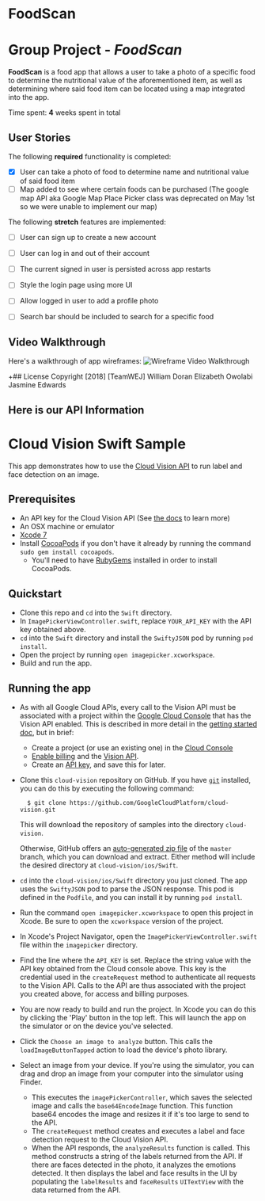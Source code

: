 # FoodScan
# Group Project - *FoodScan*

**FoodScan** is a food app that allows a user to take a photo of a specific food to determine the nutritional value of the aforementioned item, as well as determining where said food item can be located using a map integrated into the app.

Time spent: **4** weeks spent in total

## User Stories

The following **required** functionality is completed:


- [x] User can take a photo of food to determine name and nutritional value of said food item
- [ ] Map added to see where certain foods can be purchased (The google map  API aka Google Map Place Picker class was deprecated on May 1st so we were unable to implement our map) 

The following **stretch** features are implemented:

- [ ] User can sign up to create a new account
- [ ] User can log in and out of their account
- [ ] The current signed in user is persisted across app restarts
- [ ] Style the login page using more UI
- [ ] Allow logged in user to add a profile photo
- [ ] Search bar should be included to search for a specific food


## Video Walkthrough

Here's a walkthrough of app wireframes:
<img src='https://i.imgur.com/1PXLRLG.gif' title='Wireframe Video Walkthrough' width='' alt='Wireframe Video Walkthrough' />

+## License
Copyright [2018] [TeamWEJ]
William Doran
Elizabeth Owolabi
Jasmine Edwards


## Here is our API Information

# Cloud Vision Swift Sample

This app demonstrates how to use the [Cloud Vision API](https://cloud.google.com/vision/) to run label and face detection on an image.

## Prerequisites
- An API key for the Cloud Vision API (See
  [the docs][getting-started] to learn more)
- An OSX machine or emulator
- [Xcode 7][xcode]
- Install [CocoaPods][cocoapods] if you don't have it already by running the command `sudo gem install cocoapods`.
	- You'll need to have [RubyGems][rubygems] installed in order to install CocoaPods.

## Quickstart
- Clone this repo and `cd` into the `Swift` directory.
- In `ImagePickerViewController.swift`, replace `YOUR_API_KEY` with the API key obtained above.
- `cd` into the `Swift` directory and install the `SwiftyJSON` pod by running `pod install`.
- Open the project by running `open imagepicker.xcworkspace`.
- Build and run the app.


## Running the app

- As with all Google Cloud APIs, every call to the Vision API must be associated
  with a project within the [Google Cloud Console][cloud-console] that has the
  Vision API enabled. This is described in more detail in the [getting started
  doc][getting-started], but in brief:
  - Create a project (or use an existing one) in the [Cloud
    Console][cloud-console]
  - [Enable billing][billing] and the [Vision API][enable-vision].
  - Create an [API key][api-key], and save this for later.

- Clone this `cloud-vision` repository on GitHub. If you have [`git`][git] installed, you can do this by executing the following command:

        $ git clone https://github.com/GoogleCloudPlatform/cloud-vision.git

    This will download the repository of samples into the directory
    `cloud-vision`.

    Otherwise, GitHub offers an [auto-generated zip file][vision-zip] of the `master` branch, which you can download and extract. Either method will include the desired directory at
    `cloud-vision/ios/Swift`.

- `cd` into the `cloud-vision/ios/Swift` directory you just cloned. The app uses the `SwiftyJSON` pod to parse the JSON response. This pod is defined in the `Podfile`, and you can install it by running `pod install`.

- Run the command `open imagepicker.xcworkspace` to open this project in Xcode. Be sure to open the `xcworkspace` version of the project.

- In Xcode's Project Navigator, open the `ImagePickerViewController.swift` file within the `imagepicker` directory.

- Find the line where the `API_KEY` is set. Replace the string value with the API key obtained from the Cloud console above. This key is the credential used in the `createRequest` method to authenticate all requests to the Vision API. Calls to the API are thus associated with the project you created above, for access and billing purposes.

- You are now ready to build and run the project. In Xcode you can do this by clicking the 'Play' button in the top left. This will launch the app on the simulator or on the device you've selected.

- Click the `Choose an image to analyze` button. This calls the `loadImageButtonTapped` action to load the device's photo library.

- Select an image from your device. If you're using the simulator, you can drag and drop an image from your computer into the simulator using Finder.
	- This executes the `imagePickerController`, which saves the selected image and calls the `base64EncodeImage` function. This function base64 encodes the image and resizes it if it's too large to send to the API.
	- The `createRequest` method creates and executes a label and face detection request to the Cloud Vision API.
	- When the API responds, the `analyzeResults` function is called. This method constructs a string of the labels returned from the API. If there are faces detected in the photo, it analyzes the emotions detected. It then displays the label and face results in the UI by populating the `labelResults` and `faceResults` `UITextView` with the data returned from the API.

[vision-zip]: https://github.com/GoogleCloudPlatform/cloud-vision/archive/master.zip
[getting-started]: https://cloud.google.com/vision/docs/getting-started
[cloud-console]: https://console.cloud.google.com
[git]: https://git-scm.com/
[xcode]: https://developer.apple.com/xcode/
[billing]: https://console.cloud.google.com/billing?project=_
[enable-vision]: https://console.cloud.google.com/apis/api/vision.googleapis.com/overview?project=_
[api-key]: https://console.cloud.google.com/apis/credentials?project=_
[cocoapods]: https://cocoapods.org/
[rubygems]: https://rubygems.org/pages/download
